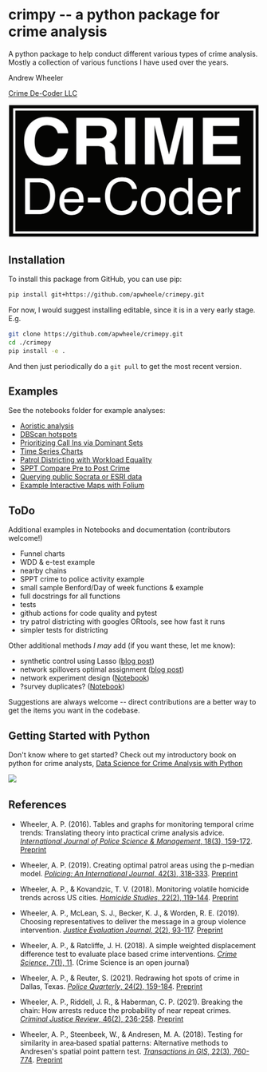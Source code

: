 # crimpy -- a python package for crime analysis

A python package to help conduct different various types of crime analysis. Mostly a collection of various functions I have used over the years.

Andrew Wheeler

[Crime De-Coder LLC](https://crimede-coder.com/)

![](/crimepy/CDCWLineRec.PNG)

## Installation

To install this package from GitHub, you can use pip:

```bash
pip install git+https://github.com/apwheele/crimepy.git
```

For now, I would suggest installing editable, since it is in a very early stage. E.g.

```bash
git clone https://github.com/apwheele/crimepy.git
cd ./crimepy
pip install -e .
```

And then just periodically do a `git pull` to get the most recent version.

## Examples

See the notebooks folder for example analyses:

 - [Aoristic analysis](./notebooks/AoristicAnalysis.ipynb)
 - [DBScan hotspots](./notebooks/DBScanHotspots.ipynb)
 - [Prioritizing Call Ins via Dominant Sets](./notebooks/DominantSetNetwork.ipynb)
 - [Time Series Charts](./notebooks/TimeSeriesCharts.ipynb)
 - [Patrol Districting with Workload Equality](./notebooks/PatrolDistricts.ipynb)
 - [SPPT Compare Pre to Post Crime](./notebooks/SPPT_Compare_PrePost.ipynb)
 - [Querying public Socrata or ESRI data](./notebooks/QueryData.ipynb)
 - [Example Interactive Maps with Folium](./notebooks/FoliumExample.ipynb)

## ToDo

Additional examples in Notebooks and documentation (contributors welcome!)

 - Funnel charts
 - WDD & e-test example
 - nearby chains
 - SPPT crime to police activity example
 - small sample Benford/Day of week functions & example
 - full docstrings for all functions
 - tests
 - github actions for code quality and pytest
 - try patrol districting with googles ORtools, see how fast it runs
 - simpler tests for districting

Other additional methods *I may* add (if you want these, let me know):

 - synthetic control using Lasso ([blog post](https://andrewpwheeler.com/2023/10/04/synthetic-control-in-python-opioid-death-increases-in-oregon-and-washington/))
 - network spillovers optimal assignment ([blog post](https://andrewpwheeler.com/2019/09/27/optimal-treatment-assignment-with-network-spillovers/))
 - network experiment design ([Notebook](https://github.com/apwheele/Blog_Code/blob/master/Python/NetworkExperiment/NetworkExperimentDesign.ipynb))
 - ?survey duplicates? ([Notebook](https://github.com/apwheele/Blog_Code/blob/master/Python/SurveyMatch/DupsSurvey.ipynb))

Suggestions are always welcome -- direct contributions are a better way to get the items you want in the codebase.

## Getting Started with Python

Don't know where to get started? Check out my introductory book on python for crime analysts, [Data Science for Crime Analysis with Python](https://crimede-coder.com/blogposts/2024/PythonDataScience)

![](https://crimede-coder.com/images/CoverPage.png)

## References

 - Wheeler, A. P. (2016). Tables and graphs for monitoring temporal crime trends: Translating theory into practical crime analysis advice. [*International Journal of Police Science & Management*, 18(3), 159-172](https://journals.sagepub.com/doi/abs/10.1177/1461355716642781). [Preprint](https://papers.ssrn.com/sol3/papers.cfm?abstract_id=2551472)

 - Wheeler, A. P. (2019). Creating optimal patrol areas using the p-median model. [*Policing: An International Journal*, 42(3), 318-333](https://www.emerald.com/insight/content/doi/10.1108/pijpsm-02-2018-0027/full/html). [Preprint](https://papers.ssrn.com/sol3/papers.cfm?abstract_id=3109791)

 - Wheeler, A. P., & Kovandzic, T. V. (2018). Monitoring volatile homicide trends across US cities. [*Homicide Studies*, 22(2), 119-144](https://journals.sagepub.com/doi/abs/10.1177/1088767917740171). [Preprint](https://papers.ssrn.com/sol3/papers.cfm?abstract_id=2977556)

 - Wheeler, A. P., McLean, S. J., Becker, K. J., & Worden, R. E. (2019). Choosing representatives to deliver the message in a group violence intervention. [*Justice Evaluation Journal*, 2(2), 93-117](https://www.tandfonline.com/doi/abs/10.1080/24751979.2019.1630661). [Preprint](https://papers.ssrn.com/sol3/papers.cfm?abstract_id=2934325)

 - Wheeler, A. P., & Ratcliffe, J. H. (2018). A simple weighted displacement difference test to evaluate place based crime interventions. [*Crime Science*, 7(1), 11](https://link.springer.com/article/10.1186/s40163-018-0085-5). (Crime Science is an open journal)

 - Wheeler, A. P., & Reuter, S. (2021). Redrawing hot spots of crime in Dallas, Texas. [*Police Quarterly*, 24(2), 159-184](https://journals.sagepub.com/doi/abs/10.1177/1098611120957948). [Preprint](https://www.crimrxiv.com/pub/wmelrli9)

 - Wheeler, A. P., Riddell, J. R., & Haberman, C. P. (2021). Breaking the chain: How arrests reduce the probability of near repeat crimes. [*Criminal Justice Review*, 46(2), 236-258](https://journals.sagepub.com/doi/abs/10.1177/0734016821999707). [Preprint](https://osf.io/7tazd/download)

 - Wheeler, A. P., Steenbeek, W., & Andresen, M. A. (2018). Testing for similarity in area‐based spatial patterns: Alternative methods to Andresen's spatial point pattern test. [*Transactions in GIS*, 22(3), 760-774](https://onlinelibrary.wiley.com/doi/abs/10.1111/tgis.12341). [Preprint](https://papers.ssrn.com/sol3/papers.cfm?abstract_id=3111822)